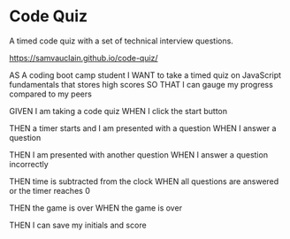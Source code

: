 # Code Quiz
A timed code quiz with a set of technical interview questions.

https://samvauclain.github.io/code-quiz/

AS A coding boot camp student
I WANT to take a timed quiz on JavaScript fundamentals that stores high scores
SO THAT I can gauge my progress compared to my peers

GIVEN I am taking a code quiz
WHEN I click the start button

THEN a timer starts and I am presented with a question
WHEN I answer a question

THEN I am presented with another question
WHEN I answer a question incorrectly

THEN time is subtracted from the clock
WHEN all questions are answered or the timer reaches 0

THEN the game is over
WHEN the game is over

THEN I can save my initials and score
